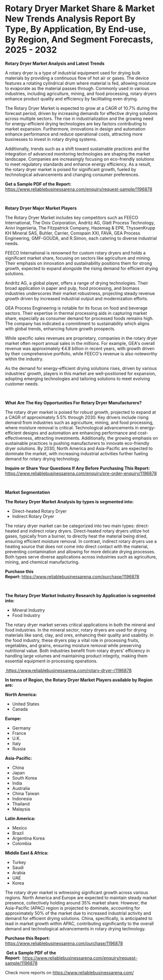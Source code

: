 <p><h1>Rotary Dryer Market Share & Market New Trends Analysis Report By Type, By Application, By End-use, By Region, And Segment Forecasts, 2025 - 2032</h1></p><p><strong>Rotary Dryer Market Analysis and Latest Trends</strong></p>
<p><p>A rotary dryer is a type of industrial equipment used for drying bulk materials by providing a continuous flow of hot air or gases. The device features a rotating cylindrical drum where material is fed, allowing moisture to evaporate as the material passes through. Commonly used in various industries, including agriculture, mining, and food processing, rotary dryers enhance product quality and efficiency by facilitating even drying.</p><p>The Rotary Dryer Market is expected to grow at a CAGR of 10.7% during the forecast period, driven by increasing demands for effective drying solutions across multiple sectors. The rise in industrialization and the growing need for energy-efficient drying technologies are key factors contributing to market expansion. Furthermore, innovations in design and automation enhance performance and reduce operational costs, attracting more businesses to invest in rotary drying systems.</p><p>Additionally, trends such as a shift toward sustainable practices and the integration of advanced monitoring technologies are shaping the market landscape. Companies are increasingly focusing on eco-friendly solutions to meet regulatory standards and enhance energy efficiency. As a result, the rotary dryer market is poised for significant growth, fueled by technological advancements and changing consumer preferences.</p></p>
<p><strong>Get a Sample PDF of the Report:&nbsp;</strong> <a href="https://www.reliablebusinessarena.com/enquiry/request-sample/1196878?utm_campaign=2515&utm_medium=2&utm_source=Github&utm_content=ia&utm_term=05032025&utm_id=rotary-dryer">https://www.reliablebusinessarena.com/enquiry/request-sample/1196878</a></p>
<p>&nbsp;</p>
<p><strong>Rotary Dryer Major Market Players</strong></p>
<p><p>The Rotary Dryer Market includes key competitors such as FEECO International, The Onix Corporation, Andritz AG, Glatt Process Technology, Anivi Ingenieria, The Fitzpatrick Company, Hazemag & EPR, ThyssenKrupp KH Mineral SAS, Buhler, Carrier, Comspain XXI, FAVA, GEA Process Engineering, GMF-GOUDA, and R.Simon, each catering to diverse industrial needs.</p><p>FEECO International is renowned for custom rotary dryers and holds a significant market share, focusing on sectors like agriculture and mining. Their emphasis on innovation and sustainability positions them for strong growth, expected to expand alongside the rising demand for efficient drying solutions.</p><p>Andritz AG, a global player, offers a range of drying technologies. Their broad application in paper and pulp, food processing, and biomass industries underscores their market robustness, projecting steady revenue growth driven by increased industrial output and modernization efforts.</p><p>GEA Process Engineering is notable for its focus on food and beverage sectors. Their expertise in thermal processing aids in capturing market share, especially as consumer demand for processed foods remains high. The company has indicated a commitment to sustainability which aligns with global trends, enhancing future growth prospects.</p><p>While specific sales revenues are proprietary, companies in the rotary dryer market often report annual sales in the millions. For example, GEA's overall revenue was approximately €4.8 billion in recent years, with growth driven by their comprehensive portfolio, while FEECO's revenue is also noteworthy within the industry.</p><p>As the demand for energy-efficient drying solutions rises, driven by various industries’ growth, players in this market are well-positioned for expansion, adopting emerging technologies and tailoring solutions to meet evolving customer needs.</p></p>
<p>&nbsp;</p>
<p><strong>What Are The Key Opportunities For Rotary Dryer Manufacturers?</strong></p>
<p><p>The rotary dryer market is poised for robust growth, projected to expand at a CAGR of approximately 5.5% through 2030. Key drivers include rising demand from industries such as agriculture, mining, and food processing, where moisture removal is critical. Technological advancements in energy-efficient designs and automation are enhancing performance and cost-effectiveness, attracting investments. Additionally, the growing emphasis on sustainable practices is pushing manufacturers to innovate eco-friendly dryer solutions. By 2030, North America and Asia-Pacific are expected to dominate the market, with increasing industrial activities further fueling demand for rotary drying technology.</p></p>
<p><strong>Inquire or Share Your Questions If Any Before Purchasing This Report:</strong> <a href="https://www.reliablebusinessarena.com/enquiry/pre-order-enquiry/1196878?utm_campaign=2515&utm_medium=2&utm_source=Github&utm_content=ia&utm_term=05032025&utm_id=rotary-dryer">https://www.reliablebusinessarena.com/enquiry/pre-order-enquiry/1196878</a></p>
<p>&nbsp;</p>
<p><strong>Market Segmentation</strong></p>
<p><strong>The Rotary Dryer Market Analysis by types is segmented into:</strong></p>
<p><ul><li>Direct-heated Rotary Dryer</li><li>Indirect Rotary Dryer</li></ul></p>
<p><p>The rotary dryer market can be categorized into two main types: direct-heated and indirect rotary dryers. Direct-heated rotary dryers utilize hot gases, typically from a burner, to directly heat the material being dried, ensuring efficient moisture removal. In contrast, indirect rotary dryers use a heating source that does not come into direct contact with the material, preventing contamination and allowing for more delicate drying processes. Both types serve diverse applications across industries such as agriculture, mining, and chemical manufacturing.</p></p>
<p><strong>Purchase this Report:&nbsp;</strong><a href="https://www.reliablebusinessarena.com/purchase/1196878?utm_campaign=2515&utm_medium=2&utm_source=Github&utm_content=ia&utm_term=05032025&utm_id=rotary-dryer">https://www.reliablebusinessarena.com/purchase/1196878</a></p>
<p>&nbsp;</p>
<p><strong>The Rotary Dryer Market Industry Research by Application is segmented into:</strong></p>
<p><ul><li>Mineral Industry</li><li>Food Industry</li></ul></p>
<p><p>The rotary dryer market serves critical applications in both the mineral and food industries. In the mineral sector, rotary dryers are used for drying materials like sand, clay, and ores, enhancing their quality and usability. In the food industry, these dryers play a vital role in processing fruits, vegetables, and grains, ensuring moisture removal while preserving nutritional value. Both industries benefit from rotary dryers' efficiency in handling large volumes and maintaining product integrity, making them essential equipment in processing operations.</p></p>
<p><a href="https://www.reliablebusinessarena.com/rotary-dryer-r1196878?utm_campaign=2515&utm_medium=2&utm_source=Github&utm_content=ia&utm_term=05032025&utm_id=rotary-dryer">&nbsp;https://www.reliablebusinessarena.com/rotary-dryer-r1196878</a></p>
<p><strong>In terms of Region, the Rotary Dryer Market Players available by Region are:</strong></p>
<p>
    <p> <strong> North America: </strong>
        <ul>
            <li>United States</li>
            <li>Canada</li>
        </ul>
        </p> 
    <p> <strong> Europe: </strong>
        <ul>
            <li>Germany</li>
            <li>France</li>
            <li>U.K.</li>
            <li>Italy</li>
            <li>Russia</li>
        </ul>
        </p> 
    <p> <strong> Asia-Pacific: </strong>
        <ul>
            <li>China</li>
            <li>Japan</li>
            <li>South Korea</li>
            <li>India</li>
            <li>Australia</li>
            <li>China Taiwan</li>
            <li>Indonesia</li>
            <li>Thailand</li>
            <li>Malaysia</li>
        </ul>
        </p> 
    <p> <strong> Latin America: </strong>
        <ul>
            <li>Mexico</li>
            <li>Brazil</li>
            <li>Argentina Korea</li>
            <li>Colombia</li>
        </ul>
        </p> 
    <p> <strong> Middle East & Africa: </strong>
        <ul>
            <li>Turkey</li>
            <li>Saudi</li>
            <li>Arabia</li>
            <li>UAE</li>
            <li>Korea</li>
        </ul>
    </p>
    </p>
<p><p>The rotary dryer market is witnessing significant growth across various regions. North America and Europe are expected to maintain steady market presence, collectively holding around 35% market share. However, the Asia-Pacific (APAC) region is projected to dominate, accounting for approximately 50% of the market due to increased industrial activity and demand for efficient drying solutions. China, specifically, is anticipated to lead in market growth within APAC, contributing significantly to the overall demand and technological advancements in rotary drying technology.</p></p>
<p><strong>Purchase this Report: </strong><a href="https://www.reliablebusinessarena.com/purchase/1196878?utm_campaign=2515&utm_medium=2&utm_source=Github&utm_content=ia&utm_term=05032025&utm_id=rotary-dryer">https://www.reliablebusinessarena.com/purchase/1196878</a></p>
<p>&nbsp;<strong>Get a Sample PDF of the Report:&nbsp;&nbsp;</strong><a href="https://www.reliablebusinessarena.com/enquiry/request-sample/1196878?utm_campaign=2515&utm_medium=2&utm_source=Github&utm_content=ia&utm_term=05032025&utm_id=rotary-dryer">https://www.reliablebusinessarena.com/enquiry/request-sample/1196878</a></p>
<p><strong></strong></p>
<p>Check more reports on <a href="https://www.reliablebusinessarena.com/?utm_campaign=2515&utm_medium=2&utm_source=Github&utm_content=ia&utm_term=05032025&utm_id=rotary-dryer">https://www.reliablebusinessarena.com/</a></p>